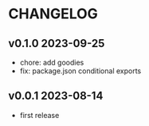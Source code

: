 # CHANGELOG

## v0.1.0 2023-09-25

- chore: add goodies
- fix: package.json conditional exports

## v0.0.1 2023-08-14

- first release
